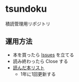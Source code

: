 # tsundoku
積読管理用リポジトリ

## 運用方法
- 本を買ったら [Issues](https://github.com/kyoruni/tsundoku/issues) を立てる
- 読み終わったら Close する
- [読んだ本リスト](https://github.com/kyoruni/tsundoku/blob/main/list.md)
  - 1年に1回更新する
